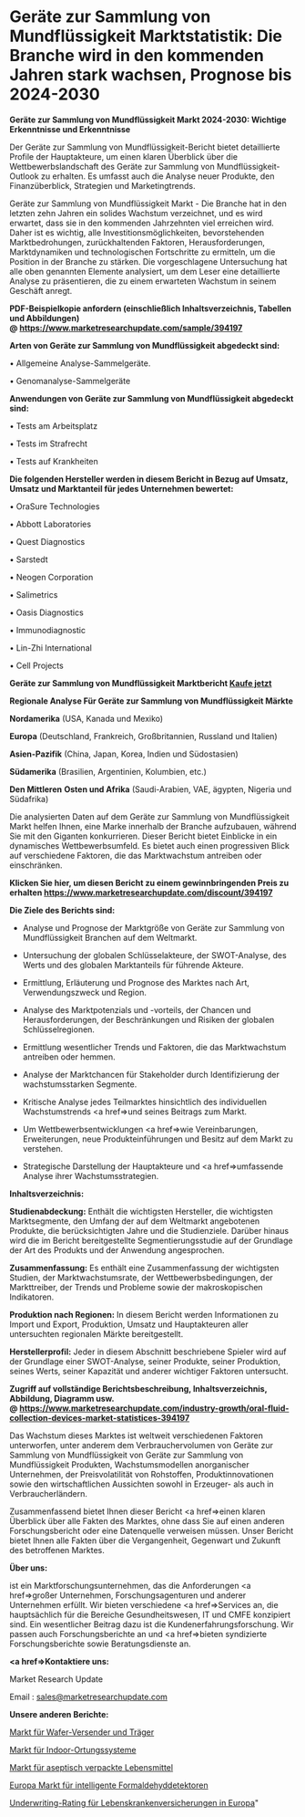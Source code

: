 # Geräte zur Sammlung von Mundflüssigkeit Marktstatistik: Die Branche wird in den kommenden Jahren stark wachsen, Prognose bis 2024-2030

<strong>Geräte zur Sammlung von Mundflüssigkeit Markt 2024-2030: Wichtige Erkenntnisse und Erkenntnisse</strong>

Der Geräte zur Sammlung von Mundflüssigkeit-Bericht bietet detaillierte Profile der Hauptakteure, um einen klaren Überblick über die Wettbewerbslandschaft des Geräte zur Sammlung von Mundflüssigkeit-Outlook zu erhalten. Es umfasst auch die Analyse neuer Produkte, den Finanzüberblick, Strategien und Marketingtrends.

Geräte zur Sammlung von Mundflüssigkeit Markt - Die Branche hat in den letzten zehn Jahren ein solides Wachstum verzeichnet, und es wird erwartet, dass sie in den kommenden Jahrzehnten viel erreichen wird. Daher ist es wichtig, alle Investitionsmöglichkeiten, bevorstehenden Marktbedrohungen, zurückhaltenden Faktoren, Herausforderungen, Marktdynamiken und technologischen Fortschritte zu ermitteln, um die Position in der Branche zu stärken. Die vorgeschlagene Untersuchung hat alle oben genannten Elemente analysiert, um dem Leser eine detaillierte Analyse zu präsentieren, die zu einem erwarteten Wachstum in seinem Geschäft anregt.

<strong><b>PDF-Beispielkopie anfordern (einschließlich Inhaltsverzeichnis, Tabellen und Abbildungen) @ </b></strong><strong><a href=https://www.marketresearchupdate.com/sample/394197><strong>https://www.marketresearchupdate.com/sample/394197</u></a></strong></strong>

<strong>Arten von Geräte zur Sammlung von Mundflüssigkeit abgedeckt sind:</strong>

• Allgemeine Analyse-Sammelgeräte.

• Genomanalyse-Sammelgeräte

<strong>Anwendungen von Geräte zur Sammlung von Mundflüssigkeit abgedeckt sind:</strong>

• Tests am Arbeitsplatz

• Tests im Strafrecht

• Tests auf Krankheiten

<strong>Die folgenden Hersteller werden in diesem Bericht in Bezug auf Umsatz, Umsatz und Marktanteil für jedes Unternehmen bewertet:</strong>

• OraSure Technologies

• Abbott Laboratories

• Quest Diagnostics

• Sarstedt

• Neogen Corporation

• Salimetrics

• Oasis Diagnostics

• Immunodiagnostic

• Lin-Zhi International

• Cell Projects

<strong>Geräte zur Sammlung von Mundflüssigkeit Marktbericht <a href=https://www.marketresearchupdate.com/buynow/394197>Kaufe jetzt</a></strong>

<strong>Regionale Analyse Für Geräte zur Sammlung von Mundflüssigkeit Märkte</strong>

<strong>Nordamerika</strong> (USA, Kanada und Mexiko)

<strong>Europa</strong> (Deutschland, Frankreich, Großbritannien, Russland und Italien)

<strong>Asien-Pazifik</strong> (China, Japan, Korea, Indien und Südostasien)

<strong>Südamerika</strong> (Brasilien, Argentinien, Kolumbien, etc.)

<strong>Den Mittleren</strong> <strong>Osten und Afrika</strong> (Saudi-Arabien, VAE, ägypten, Nigeria und Südafrika)

Die analysierten Daten auf dem Geräte zur Sammlung von Mundflüssigkeit Markt helfen Ihnen, eine Marke innerhalb der Branche aufzubauen, während Sie mit den Giganten konkurrieren. Dieser Bericht bietet Einblicke in ein dynamisches Wettbewerbsumfeld. Es bietet auch einen progressiven Blick auf verschiedene Faktoren, die das Marktwachstum antreiben oder einschränken.

<strong>Klicken Sie hier, um diesen Bericht zu einem gewinnbringenden Preis zu erhalten
</strong><strong><a href=https://www.marketresearchupdate.com/discount/394197>https://www.marketresearchupdate.com/discount/394197</b></u></strong></a>

<strong>Die Ziele des Berichts sind:</strong>

- Analyse und Prognose der Marktgröße von Geräte zur Sammlung von Mundflüssigkeit Branchen auf dem Weltmarkt.

- Untersuchung der globalen Schlüsselakteure, der SWOT-Analyse, des Werts und des globalen Marktanteils für führende Akteure.

- Ermittlung, Erläuterung und Prognose des Marktes nach Art, Verwendungszweck und Region.

- Analyse des Marktpotenzials und -vorteils, der Chancen und Herausforderungen, der Beschränkungen und Risiken der globalen Schlüsselregionen.

- Ermittlung wesentlicher Trends und Faktoren, die das Marktwachstum antreiben oder hemmen.

- Analyse der Marktchancen für Stakeholder durch Identifizierung der wachstumsstarken Segmente.

- Kritische Analyse jedes Teilmarktes hinsichtlich des individuellen Wachstumstrends <a href=>und</a> seines Beitrags zum Markt.

- Um Wettbewerbsentwicklungen <a href=>wie</a> Vereinbarungen, Erweiterungen, neue Produkteinführungen und Besitz auf dem Markt zu verstehen.

- Strategische Darstellung der Hauptakteure und <a href=>umfas</a>sende Analyse ihrer Wachstumsstrategien.

<strong>Inhaltsverzeichnis:</strong>

<strong>Studienabdeckung:</strong> Enthält die wichtigsten Hersteller, die wichtigsten Marktsegmente, den Umfang der auf dem Weltmarkt angebotenen Produkte, die berücksichtigten Jahre und die Studienziele. Darüber hinaus wird die im Bericht bereitgestellte Segmentierungsstudie auf der Grundlage der Art des Produkts und der Anwendung angesprochen.

<strong>Zusammenfassung:</strong> Es enthält eine Zusammenfassung der wichtigsten Studien, der Marktwachstumsrate, der Wettbewerbsbedingungen, der Markttreiber, der Trends und Probleme sowie der makroskopischen Indikatoren.

<strong>Produktion nach Regionen:</strong> In diesem Bericht werden Informationen zu Import und Export, Produktion, Umsatz und Hauptakteuren aller untersuchten regionalen Märkte bereitgestellt.

<strong>Herstellerprofil:</strong> Jeder in diesem Abschnitt beschriebene Spieler wird auf der Grundlage einer SWOT-Analyse, seiner Produkte, seiner Produktion, seines Werts, seiner Kapazität und anderer wichtiger Faktoren untersucht.

<strong><b>Zugriff auf vollständige Berichtsbeschreibung, Inhaltsverzeichnis, Abbildung, Diagramm usw. @ </b></strong><strong><a href=https://www.marketresearchupdate.com/industry-growth/oral-fluid-collection-devices-market-statistices-394197>https://www.marketresearchupdate.com/industry-growth/oral-fluid-collection-devices-market-statistices-394197</a></strong>

Das Wachstum dieses Marktes ist weltweit verschiedenen Faktoren unterworfen, unter anderem dem Verbrauchervolumen von Geräte zur Sammlung von Mundflüssigkeit von Geräte zur Sammlung von Mundflüssigkeit Produkten, Wachstumsmodellen anorganischer Unternehmen, der Preisvolatilität von Rohstoffen, Produktinnovationen sowie den wirtschaftlichen Aussichten sowohl in Erzeuger- als auch in Verbraucherländern.

Zusammenfassend bietet Ihnen dieser Bericht <a href=>einen</a> klaren Überblick über alle Fakten des Marktes, ohne dass Sie auf einen anderen Forschungsbericht oder eine Datenquelle verweisen müssen. Unser Bericht bietet Ihnen alle Fakten über die Vergangenheit, Gegenwart und Zukunft des betroffenen Marktes.

<strong>Über uns:</strong>

 ist ein Marktforschungsunternehmen, das die Anforderungen <a href=>großer</a> Unternehmen, Forschungsagenturen und anderer Unternehmen erfüllt. Wir bieten verschiedene <a href=>Services</a> an, die hauptsächlich für die Bereiche Gesundheitswesen, IT und CMFE konzipiert sind. Ein wesentlicher Beitrag dazu ist die Kundenerfahrungsforschung. Wir passen auch Forschungsberichte an und <a href=>bieten</a> syndizierte Forschungsberichte sowie Beratungsdienste an.

<strong><a href=>Kontaktiere uns:</a></strong>

Market Research Update

Email : sales@marketresearchupdate.com

<strong>Unsere anderen Berichte:</strong>

<a href=https://www.linkedin.com/pulse/wafer-shippers-carriers-market-size-share-trend>Markt für Wafer-Versender und Träger</a>

<a href=https://www.linkedin.com/pulse/indoor-location-system-market-sizing-up-anticipating>Markt für Indoor-Ortungssysteme</a>

<a href=https://www.linkedin.com/pulse/aseptic-packaging-food-market-size-emerging>Markt für aseptisch verpackte Lebensmittel</a>

<a href=https://www.linkedin.com/pulse/europe-intelligent-formaldehyde-detector-market>Europa Markt für intelligente Formaldehyddetektoren</a>

<a href=https://www.linkedin.com/pulse/europe-life-health-insurance-underwriting-rating>Underwriting-Rating für Lebenskrankenversicherungen in Europa</a>"

